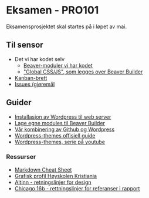 # Eksamen - PRO101

Eksamensprosjektet skal startes på i løpet av mai.

## Til sensor 
* Det vi har kodet selv 
  * [Beaver-moduler vi har kodet](https://github.com/olaven/PRO101-eksamen/tree/master/wp-content/plugins/beaver_modules)
  * ["Global CSS/JS", som legges over Beaver Builder](https://github.com/olaven/PRO101-eksamen/tree/master/global_beaver)
* [Kanban-brett](https://github.com/olaven/PRO101-eksamen/projects)
* [Issues (gjøremål](https://github.com/olaven/PRO101-eksamen/issues)


## Guider
* [Installasjon av Wordpress til web server](https://github.com/olaven/PRO101-eksamen/wiki/How-to-Wordpress)
* [Lage egne modules til Beaver Builder](https://kb.wpbeaverbuilder.com/article/596-cmdg-01-create-a-plugin)
* [Vår kombinering av Github og Wordpress](https://github.com/olaven/PRO101-eksamen/wiki/Guide:-Kombinere-Wordpress-og-Github)
* [Wordpress-themes offisiell guide](https://developer.wordpress.org/themes/getting-started/who-should-read-this-handbook/)
* [Wordpress-themes, serie på youtube](https://www.youtube.com/playlist?list=PLpcSpRrAaOaqMA4RdhSnnNcaqOVpX7qi5)


### Ressurser

* [Markdown Cheat Sheet](https://github.com/adam-p/markdown-here/wiki/Markdown-Cheatsheet#links)
* [Grafisk profil Høyskolen Kristiania](http://designmanual.kristiania.no/)
* [Altinn - retningslinjer for design](https://altinn.github.io/designsystem-styleguide/)
* [Chicago 16b - rettningslinjer for referanser i rapport](http://biblioteket.kristiania.no/wp-content/uploads/2016/03/Guide-til-Chicagostilen_v2016.pdf)
